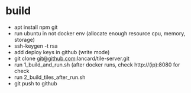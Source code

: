# build
- apt install npm git
- run ubuntu in not docker env (allocate enough resource cpu, memory, storage)
- ssh-keygen -t rsa
- add deploy keys in github (write mode)
- git clone git@github.com:lancard/tile-server.git
- run 1_build_and_run.sh (after docker runs, check http://(ip):8080 for check
- run 2_build_tiles_after_run.sh
- git push to github
